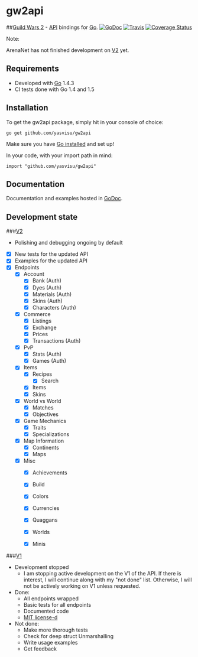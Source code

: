 # gw2api

##[Guild Wars 2](https://www.guildwars2.com/en-gb/) - [API](http://wiki.guildwars2.com/wiki/API:Main) bindings for [Go](http://golang.org/).
[![GoDoc](https://godoc.org/github.com/yasvisu/gw2api?status.png)](https://godoc.org/github.com/yasvisu/gw2api)
[![Travis](https://travis-ci.org/lhw/gw2api.svg)](https://travis-ci.org/lhw/gw2api)
[![Coverage Status](https://coveralls.io/repos/lhw/gw2api/badge.svg?branch=master&service=github)](https://coveralls.io/github/lhw/gw2api?branch=master)


Note:

ArenaNet has not finished development on [V2](http://wiki.guildwars2.com/wiki/API:2) yet.

## Requirements

* Developed with [Go](http://golang.org/) 1.4.3 
* CI tests done with Go 1.4 and 1.5

## Installation
To get the gw2api package, simply hit in your console of choice:

    go get github.com/yasvisu/gw2api

Make sure you have [Go installed](http://golang.org/doc/install) and set up!

In your code, with your import path in mind:

    import "github.com/yasvisu/gw2api"

## Documentation
Documentation and examples hosted in [GoDoc](http://godoc.org/github.com/yasvisu/gw2api).


## Development state
###[V2](http://wiki.guildwars2.com/wiki/API:2)
* Polishing and debugging ongoing by default
* [x] New tests for the updated API
* [x] Examples for the updated API
* [x] Endpoints
    * [x] Account
        * [x] Bank (Auth)
        * [x] Dyes (Auth)
        * [x] Materials (Auth)
        * [x] Skins (Auth)
        * [x] Characters (Auth)
    * [x] Commerce
      * [x] Listings
      * [x] Exchange
      * [x] Prices
      * [x] Transactions (Auth)
    * [x] PvP
      * [x] Stats (Auth)
      * [x] Games (Auth)
    * [x] Items
      * [x] Recipes
        * [x] Search
      * [x] Items
      * [x] Skins
    * [x] World vs World
      * [x] Matches
      * [x] Objectives
    * [x] Game Mechanics
      * [x] Traits
      * [x] Specializations
    * [x] Map Information
      * [x] Continents
      * [x] Maps
    * [x] Misc
      * [x] Achievements
      * [x] Build
      * [x] Colors
      * [x] Currencies
      * [x] Quaggans
      * [x] Worlds
      * [x] Minis


###[V1](http://wiki.guildwars2.com/wiki/API:1)

* Development stopped
  * I am stopping active development on the V1 of the API. If there is interest, I will continue along with my "not done" list. Otherwise, I will not be actively working on V1 unless requested.
* Done:
  * All endpoints wrapped
  * Basic tests for all endpoints
  * Documented code
  * [MIT license-d](https://github.com/yasvisu/gw2api/blob/master/LICENSE)
* Not done:
  * Make more thorough tests
   * Check for deep struct Unmarshalling
  * Write usage examples
  * Get feedback
